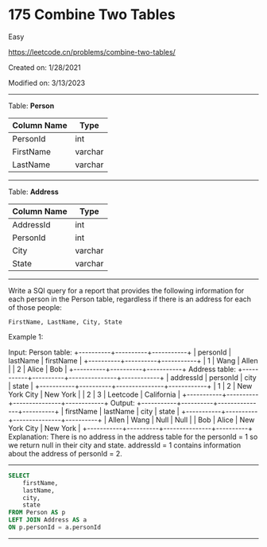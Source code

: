 # 175 Combine Two Tables

Easy

https://leetcode.cn/problems/combine-two-tables/

Created on: 1/28/2021

Modified on: 3/13/2023

---

Table: **Person**

| Column Name | Type      |
| ----------- | --------- |
| PersonId    | int       |
| FirstName   | varchar   |
| LastName    | varchar   |

---

Table: **Address**

| Column Name | Type      |
| ----------- | --------- |
| AddressId   | int       |
| PersonId    | int       |
| City        | varchar   |
| State       | varchar   |

---

Write a SQl query for a report that provides the following information for each person in the Person table, regardless if there is an address for each of those people:

`FirstName, LastName, City, State`

Example 1:

Input: 
Person table:
+----------+----------+-----------+
| personId | lastName | firstName |
+----------+----------+-----------+
| 1        | Wang     | Allen     |
| 2        | Alice    | Bob       |
+----------+----------+-----------+
Address table:
+-----------+----------+---------------+------------+
| addressId | personId | city          | state      |
+-----------+----------+---------------+------------+
| 1         | 2        | New York City | New York   |
| 2         | 3        | Leetcode      | California |
+-----------+----------+---------------+------------+
Output: 
+-----------+----------+---------------+----------+
| firstName | lastName | city          | state    |
+-----------+----------+---------------+----------+
| Allen     | Wang     | Null          | Null     |
| Bob       | Alice    | New York City | New York |
+-----------+----------+---------------+----------+
Explanation: 
There is no address in the address table for the personId = 1 so we return null in their city and state.
addressId = 1 contains information about the address of personId = 2.

---

``` sql
SELECT
    firstName,
    lastName,
    city,
    state
FROM Person AS p
LEFT JOIN Address AS a
ON p.personId = a.personId
```

---
